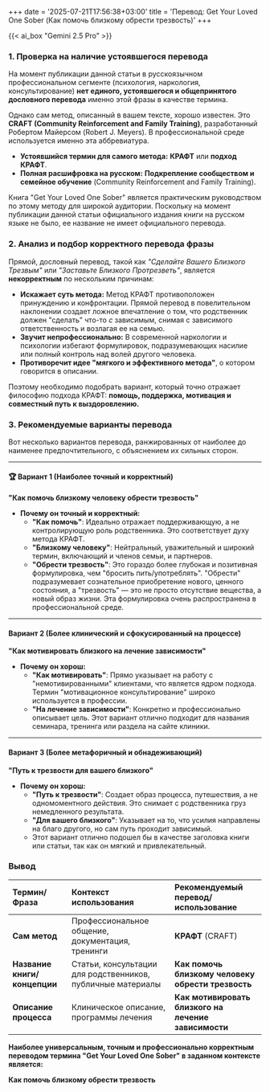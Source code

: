 +++
date = '2025-07-21T17:56:38+03:00'
title = 'Перевод: Get Your Loved One Sober (Как помочь близкому обрести трезвость)'
+++

{{< ai_box "Gemini 2.5 Pro" >}}

### 1\. Проверка на наличие устоявшегося перевода

На момент публикации данной статьи в русскоязычном профессиональном сегменте (психология, наркология, консультирование) **нет единого, устоявшегося и общепринятого дословного перевода** именно этой фразы в качестве термина.

Однако сам метод, описанный в вашем тексте, хорошо известен. Это **CRAFT (Community Reinforcement and Family Training)**, разработанный Робертом Майерсом (Robert J. Meyers). В профессиональной среде используется именно эта аббревиатура.

* **Устоявшийся термин для самого метода:** **КРАФТ** или **подход КРАФТ**.
* **Полная расшифровка на русском:** **Подкрепление сообществом и семейное обучение** (Community Reinforcement and Family Training).

Книга "Get Your Loved One Sober" является практическим руководством по этому методу для широкой аудитории. Поскольку на момент публикации данной статьи официального издания книги на русском языке не было, ее название не имеет официального перевода.

### 2\. Анализ и подбор корректного перевода фразы

Прямой, дословный перевод, такой как *"Сделайте Вашего Близкого Трезвым"* или *"Заставьте Близкого Протрезветь"*, является **некорректным** по нескольким причинам:

* **Искажает суть метода:** Метод КРАФТ противоположен принуждению и конфронтации. Прямой перевод в повелительном наклонении создает ложное впечатление о том, что родственник должен "сделать" что-то *с* зависимым, снимая с зависимого ответственность и возлагая ее на семью.
* **Звучит непрофессионально:** В современной наркологии и психологии избегают формулировок, подразумевающих насилие или полный контроль над волей другого человека.
* **Противоречит идее "мягкого и эффективного метода"**, о котором говорится в описании.

Поэтому необходимо подобрать вариант, который точно отражает философию подхода КРАФТ: **помощь, поддержка, мотивация и совместный путь к выздоровлению.**

### 3\. Рекомендуемые варианты перевода

Вот несколько вариантов перевода, ранжированных от наиболее до наименее предпочтительного, с объяснением их сильных сторон.

---

#### 🏆 Вариант 1 (Наиболее точный и корректный)

**"Как помочь близкому человеку обрести трезвость"**

* **Почему он точный и корректный:**
  * **"Как помочь"**: Идеально отражает поддерживающую, а не контролирующую роль родственника. Это соответствует духу метода КРАФТ.
  * **"Близкому человеку"**: Нейтральный, уважительный и широкий термин, включающий и членов семьи, и партнеров.
  * **"Обрести трезвость"**: Это гораздо более глубокая и позитивная формулировка, чем "бросить пить/употреблять". "Обрести" подразумевает сознательное приобретение нового, ценного состояния, а "трезвость" — это не просто отсутствие вещества, а новый образ жизни. Эта формулировка очень распространена в профессиональной среде.

---

#### Вариант 2 (Более клинический и сфокусированный на процессе)

**"Как мотивировать близкого на лечение зависимости"**

* **Почему он хорош:**
  * **"Как мотивировать"**: Прямо указывает на работу с "немотивированными" клиентами, что является ядром подхода. Термин "мотивационное консультирование" широко используется в профессии.
  * **"На лечение зависимости"**: Конкретно и профессионально описывает цель. Этот вариант отлично подходит для названия семинара, тренинга или раздела на сайте клиники.

---

#### Вариант 3 (Более метафоричный и обнадеживающий)

**"Путь к трезвости для вашего близкого"**

* **Почему он хорош:**
  * **"Путь к трезвости"**: Создает образ процесса, путешествия, а не одномоментного действия. Это снимает с родственника груз немедленного результата.
  * **"Для вашего близкого"**: Указывает на то, что усилия направлены на благо другого, но сам путь проходит зависимый.
  * Этот вариант отлично подошел бы в качестве заголовка книги или статьи, так как он мягкий и привлекательный.

### Вывод

| Термин/Фраза | Контекст использования | Рекомендуемый перевод/использование |
| :---- | :---- | :---- |
| **Сам метод** | Профессиональное общение, документация, тренинги | **КРАФТ** (CRAFT) |
| **Название книги/концепции** | Статьи, консультации для родственников, публичные материалы | **Как помочь близкому человеку обрести трезвость** |
| **Описание процесса** | Клиническое описание, программы лечения | **Как мотивировать близкого на лечение зависимости** |

**Наиболее универсальным, точным и профессионально корректным переводом термина "Get Your Loved One Sober" в заданном контексте является:**

**Как помочь близкому обрести трезвость**
